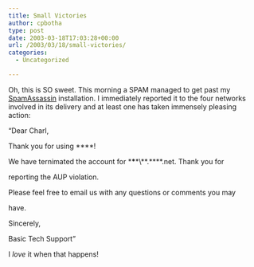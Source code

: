 ```yaml
---
title: Small Victories
author: cpbotha
type: post
date: 2003-03-18T17:03:28+00:00
url: /2003/03/18/small-victories/
categories:
  - Uncategorized

---
```

Oh, this is SO sweet. This morning a SPAM managed to get past my [SpamAssassin][1] installation. I immediately reported it to the four networks involved in its delivery and at least one has taken immensely pleasing action:

“Dear Charl,

Thank you for using \****!

We have ternimated the account for \***\***\*\\*\*.\*\***.net. Thank you for
  
reporting the AUP violation.

Please feel free to email us with any questions or comments you may
  
have.

Sincerely,

Basic Tech Support”

I _love_ it when that happens!

 [1]: http://spamassassin.org/
